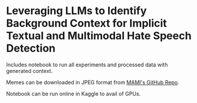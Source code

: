 # Leveraging LLMs to Identify Background Context for Implicit Textual and Multimodal Hate Speech Detection

Includes notebook to run all experiments and processed data with generated context.

Memes can be downloaded in JPEG format from [MAMI's GitHub Repo](https://github.com/TIBHannover/multimodal-misogyny-detection-mami-2022/tree/main).

Notebook can be run online in Kaggle to avail of GPUs.
